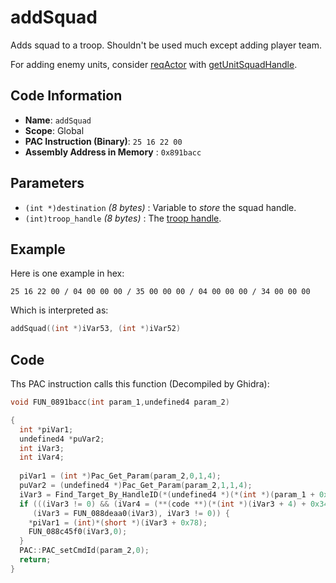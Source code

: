 # addSquad

Adds squad to a troop. Shouldn't be used much except adding player team.

For adding enemy units, consider [reqActor](./guide/how-to-create-an-enemy-target.md) with [getUnitSquadHandle](./getunitsquadhandle.md).

## Code Information

- **Name**: `addSquad`
- **Scope**: Global
- **PAC Instruction (Binary)**: `25 16 22 00`
- **Assembly Address in Memory** : `0x891bacc`

## Parameters

- `(int *)destination` *(8 bytes)* : Variable to *store* the squad handle.
- `(int)troop_handle` *(8 bytes)* : The [troop handle](./addtroop.md).

## Example

Here is one example in hex:

```25 16 22 00 / 04 00 00 00 / 35 00 00 00 / 04 00 00 00 / 34 00 00 00```

Which is interpreted as:

```c
addSquad((int *)iVar53, (int *)iVar52)
```

## Code

Ths PAC instruction calls this function (Decompiled by Ghidra):

```c
void FUN_0891bacc(int param_1,undefined4 param_2)

{
  int *piVar1;
  undefined4 *puVar2;
  int iVar3;
  int iVar4;
  
  piVar1 = (int *)Pac_Get_Param(param_2,0,1,4);
  puVar2 = (undefined4 *)Pac_Get_Param(param_2,1,1,4);
  iVar3 = Find_Target_By_HandleID(*(undefined4 *)(*(int *)(param_1 + 0x10) + 0xe8),*puVar2,1);
  if (((iVar3 != 0) && (iVar4 = (**(code **)(*(int *)(iVar3 + 4) + 0x34))(iVar3), iVar4 == 2)) &&
     (iVar3 = FUN_088deaa0(iVar3), iVar3 != 0)) {
    *piVar1 = (int)*(short *)(iVar3 + 0x78);
    FUN_088c45f0(iVar3,0);
  }
  PAC::PAC_setCmdId(param_2,0);
  return;
}
```

